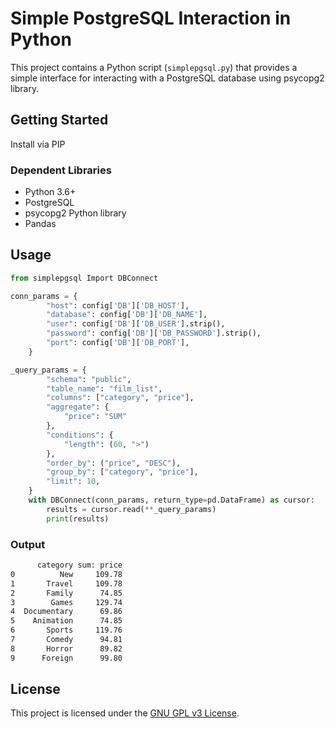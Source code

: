 # Simple PostgreSQL Interaction in Python

This project contains a Python script (`simplepgsql.py`) that provides a simple interface for interacting with a PostgreSQL database using psycopg2 library.

## Getting Started

Install via PIP

### Dependent Libraries

- Python 3.6+
- PostgreSQL
- psycopg2 Python library
- Pandas

## Usage

```python
from simplepgsql Import DBConnect

conn_params = {
        "host": config['DB']['DB_HOST'],
        "database": config['DB']['DB_NAME'],
        "user": config['DB']['DB_USER'].strip(),
        "password": config['DB']['DB_PASSWORD'].strip(),
        "port": config['DB']['DB_PORT'],
    }

_query_params = {
        "schema": "public",
        "table_name": "film_list",
        "columns": ["category", "price"],
        "aggregate": {
            "price": "SUM"
        },
        "conditions": {
            "length": (60, ">")
        },
        "order_by": ("price", "DESC"),
        "group_by": ["category", "price"],
        "limit": 10,
    }
    with DBConnect(conn_params, return_type=pd.DataFrame) as cursor:
        results = cursor.read(**_query_params)
        print(results)

```

### Output

```cmd
      category sum: price
0          New     109.78
1       Travel     109.78
2       Family      74.85
3        Games     129.74
4  Documentary      69.86
5    Animation      74.85
6       Sports     119.76
7       Comedy      94.81
8       Horror      89.82
9      Foreign      99.80
```

## License

This project is licensed under the [GNU GPL v3 License](./LICENSE).
